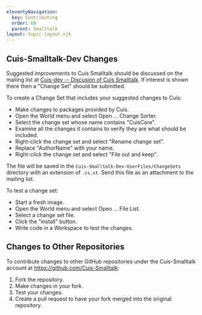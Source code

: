 ```yaml
---
eleventyNavigation:
  key: Contributing
  order: 60
  parent: Smalltalk
layout: topic-layout.njk
---
```


## Cuis-Smalltalk-Dev Changes

Suggested improvements to Cuis Smalltalk should be
discussed on the mailing list at
[Cuis-dev -- Discusion of Cuis Smalltalk](https://lists.cuis.st/mailman/listinfo/cuis-dev).
If interest is shown there then a "Change Set" should be submitted.

To create a Change Set that includes your suggested changes to Cuis:

- Make changes to packages provided by Cuis.
- Open the World menu and select Open ... Change Sorter.
- Select the change set whose name contains "CuisCore".
- Examine all the changes it contains
  to verify they are what should be included.
- Right-click the change set and select "Rename change set".
- Replace "AuthorName" with your name.
- Right-click the change set and select "File out and keep".

The file will be saved in the `Cuis-Smalltalk-Dev-UserFiles/ChangeSets`
directory with an extension of `.cs.st`.
Send this file as an attachment to the mailing list.

To test a change set:

- Start a fresh image.
- Open the World menu and select Open ... File List.
- Select a change set file.
- Click the "install" button.
- Write code in a Workspace to test the changes.

## Changes to Other Repositories

To contribute changes to other GitHub repositories
under the Cuis-Smalltalk account at https://github.com/Cuis-Smalltalk:

1. Fork the repository.
1. Make changes in your fork.
1. Test your changes.
1. Create a pull request to have your fork merged into the original repository.
